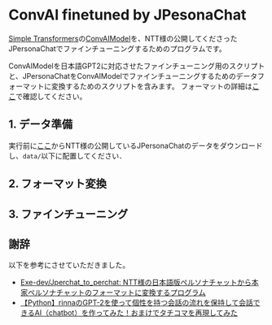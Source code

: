 # ConvAI finetuned by JPesonaChat

[Simple Transformers](https://simpletransformers.ai/)の[ConvAIModel](https://simpletransformers.ai/docs/convAI-specifics/)を、NTT様の公開してくださったJPersonaChatでファインチューニングするためのプログラムです。

ConvAIModelを日本語GPT2に対応させたファインチューニング用のスクリプトと、JPersonaChatをConvAIModelでファインチューニングするためのデータフォーマットに変換するためのスクリプトを含みます。
フォーマットの詳細は[ここ](https://simpletransformers.ai/docs/convAI-data-formats/#data-formats)で確認してください。

## 1. データ準備

実行前に[ここ](https://www.dropbox.com/s/sda9wzexh7ntlij/japanese_persona_chat.xlsx?dl=0)からNTT様の公開しているJPersonaChatのデータをダウンロードし、`data/`以下に配置してください．

## 2. フォーマット変換

## 3. ファインチューニング

## 謝辞

以下を参考にさせていただきました。

- [Exe-dev/Jperchat_to_perchat: NTT様の日本語版ペルソナチャットから本家ペルソナチャットのフォーマットに変換するプログラム](https://github.com/Exe-dev/Jperchat_to_perchat)
- [【Python】rinnaのGPT-2を使って個性を持つ会話の流れを保持して会話できるAI（chatbot）を作ってみた！おまけでタチコマを再現してみた](https://zanote.net/ai/chatbot1/)
